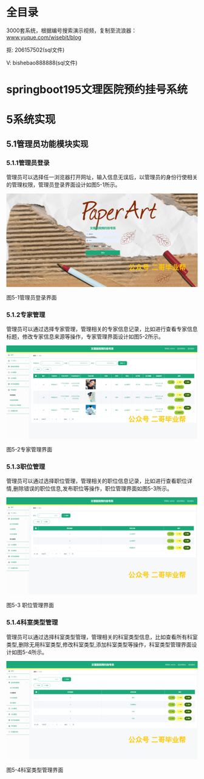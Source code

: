 # 全目录

3000套系统，根据编号搜索演示视频，复制至流浪器：www.yuque.com/wisebit/blog


<p>抠: 206157502(sql文件)</p>
<p>V: bishebao888888(sql文件)</p>


# springboot195文理医院预约挂号系统
# 5系统实现
## 5.1管理员功能模块实现
### 5.1.1管理员登录
管理员可以选择任一浏览器打开网址，输入信息无误后，以管理员的身份行使相关的管理权限，管理员登录界面设计如图5-1所示。

![](/md/blog.006.png)

图5-1管理员登录界面
### 5.1.2专家管理
管理员可以通过选择专家管理，管理相关的专家信息记录，比如进行查看专家信息标题，修改专家信息来源等操作，专家管理界面设计如图5-2所示。

![](/md/blog.007.png)

图5-2专家管理界面

### 5.1.3职位管理
管理员可以通过选择职位管理，管理相关的职位信息记录，比如进行查看职位详情,删除错误的职位信息,发布职位等操作，职位管理界面如图5-3所示。

![](/md/blog.008.png)

图5-3 职位管理界面
### 5.1.4科室类型管理
管理员可以通过选择科室类型管理，管理相关的科室类型信息，比如查看所有科室类型,删除无用科室类型,修改科室类型,添加科室类型等操作，科室类型管理界面设计如图5-4所示。

![](/md/blog.009.png)

图5-4科室类型管理界面

